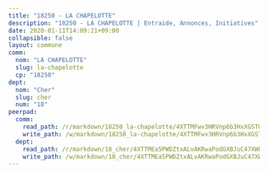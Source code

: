 ```yaml
---
title: "18250 - LA CHAPELOTTE"
description: "18250 - LA CHAPELOTTE | Entraide, Annonces, Initiatives"
date: 2020-01-11T14:09:21+09:00
collapsible: false
layout: commune
comm:
  nom: "LA CHAPELOTTE"
  slug: la-chapelotte
  cp: "18250"
dept:
  nom: "Cher"
  slug: cher
  num: "18"
peerpad:
  comm:
    read_path: /r/markdown/18250_la-chapelotte/4XTTMFwv3HRVnp6b3HxXGSTGhBCQZfjVAoUkGDhbTqnaJcXnA
    write_path: /w/markdown/18250_la-chapelotte/4XTTMFwv3HRVnp6b3HxXGSTGhBCQZfjVAoUkGDhbTqnaJcXnA-K3TgURG7ey3EvLLrhxQQbt9JB8X2VWMHppmNKSBMTzvNq5eti2eUQ2n8qFQvrnTDJwpkKM6MXwuZgTxZbCcKr1VJJAH6TxoGZi8XiELp2z3Mhfu7ZUGaaCHyKM4SxUHbMYzqcD2S
  dept:
    read_path: /r/markdown/18_cher/4XTTMEa5PWDZtxALvAKRwaPodGXBJuC47XWLMLZ5hCaMSik3w
    write_path: /w/markdown/18_cher/4XTTMEa5PWDZtxALvAKRwaPodGXBJuC47XWLMLZ5hCaMSik3w-K3TgTvT6tiupPRTeoV2zMggT6E77BmY6Zeeqwk1pvv6Bfo4GHKoyLD2hQDLMcNajnfixB5aDgngmFZba1jsFtXhXJhkZaMz5Fno5UjuUU6mkQFXv9cWu6FJLmGRziLMtgTSufDeD
---
```


